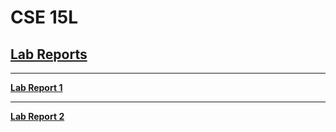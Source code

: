 # CSE 15L

## [Lab Reports](https://www.youtube.com/watch?v=Ml8fewquhFc)

---
**[Lab Report 1](https://victorvm77.github.io/lab-report-1-week-2/)**

---
**[Lab Report 2]( https://victorvm77.github.io/lab-report-2-week-4/)**
